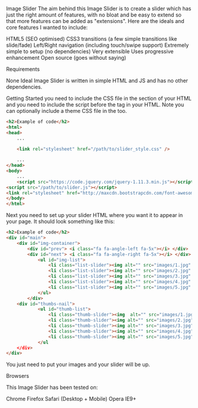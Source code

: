 Image Slider
The aim behind this Image Slider is to create a slider which has just the right amount of features, with no bloat and be easy to extend so that more features can be added as "extensions". Here are the ideals and core features I wanted to include:

HTML5 (SEO optimised)
CSS3 transitions (a few simple transitions like slide/fade)
Left/Right navigation (including touch/swipe support)
Extremely simple to setup (no dependencies)
Very extensible
Uses progressive enhancement
Open source (goes without saying)

Requirements

None
Ideal Image Slider is written in simple HTML and JS and has no other dependencies.

Getting Started
you need to include the CSS file in the <head> section of your HTML and you need to include the script before the </body> tag in your HTML. Note you can optionally include a theme CSS file in the <head> too.
```html
<h2>Example of code</h2>
<html>
<head>
    ...
    
	<link rel="stylesheet" href="/path/to/slider_style.css" />

    ...
</head>
<body>
    ...
    <script src="https://code.jquery.com/jquery-1.11.3.min.js"></script>
<script src="/path/to/slider.js"></script>
<link rel="stylesheet" href="http://maxcdn.bootstrapcdn.com/font-awesome/4.3.0/css/font-awesome.min.css">
</body>
</html>
```

Next you need to set up your slider HTML where you want it to appear in your page. It should look something like this:
```html
<h2>Example of code</h2>
<div id="main">
	<div id="img-container">
		<div id="prev"> <i class="fa fa-angle-left fa-5x"></i> </div>
		<div id="next"> <i class="fa fa-angle-right fa-5x"></i> </div>
			<ul id="img-list">
				<li class="list-slider"><img alt="" src="images/1.jpg"  /></li>
				<li class="list-slider"><img alt="" src="images/2.jpg" /></li>
				<li class="list-slider"><img alt="" src="images/3.jpg" /></li>
				<li class="list-slider"><img alt="" src="images/4.jpg" /></li>
				<li class="list-slider"><img alt="" src="images/5.jpg" /></li>
			</ul>
		</div>
	<div id="thumbs-nail">
			<ul id="thumb-list">
				<li class="thumb-slider"><img  alt="" src="images/1.jpg"  /></li>
				<li class="thumb-slider"><img alt="" src="images/2.jpg" /></li>
				<li class="thumb-slider"><img alt="" src="images/3.jpg" /></li>
				<li class="thumb-slider"><img alt="" src="images/4.jpg" /></li>
				<li class="thumb-slider"><img alt="" src="images/5.jpg" /></li>
			</ul
	</div>
</div>
```
You just need to put your images and your slider will be up.

Browsers

This Image Slider has been tested on:

Chrome
Firefox
Safari (Desktop + Mobile)
Opera
IE9+	